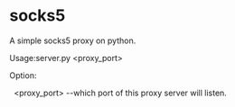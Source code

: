 # socks5
A simple socks5 proxy on python.

Usage:server.py <proxy_port>

Option:

&nbsp;&nbsp;<proxy_port> --which port of this proxy server will listen.
